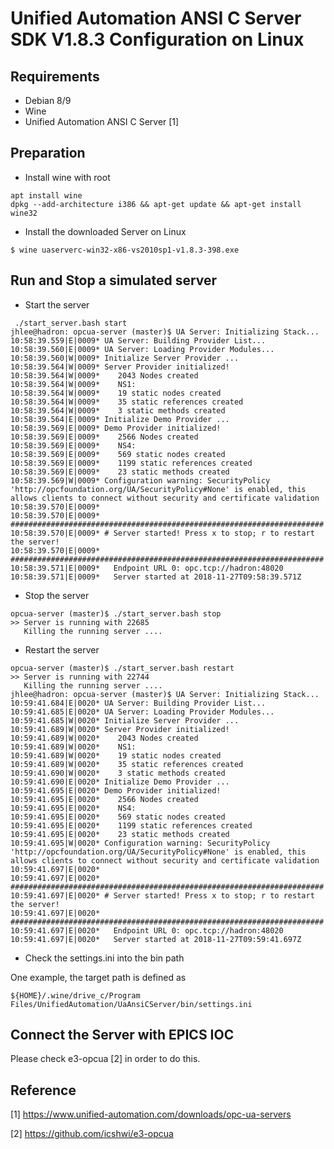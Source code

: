 Unified Automation ANSI C Server SDK V1.8.3 Configuration on Linux
==

## Requirements

* Debian 8/9
* Wine
* Unified Automation ANSI C Server [1]

## Preparation 
* Install wine with root

```
apt install wine
dpkg --add-architecture i386 && apt-get update && apt-get install wine32
```
* Install the downloaded Server on Linux

```
$ wine uaserverc-win32-x86-vs2010sp1-v1.8.3-398.exe
```

## Run and Stop a simulated server

* Start the server
```
 ./start_server.bash start
jhlee@hadron: opcua-server (master)$ UA Server: Initializing Stack...
10:58:39.559|E|0009* UA Server: Building Provider List...
10:58:39.560|E|0009* UA Server: Loading Provider Modules...
10:58:39.560|W|0009* Initialize Server Provider ...
10:58:39.564|W|0009* Server Provider initialized!
10:58:39.564|W|0009*    2043 Nodes created
10:58:39.564|W|0009*    NS1:
10:58:39.564|W|0009*    19 static nodes created
10:58:39.564|W|0009*    35 static references created
10:58:39.564|W|0009*    3 static methods created
10:58:39.564|E|0009* Initialize Demo Provider ...
10:58:39.569|E|0009* Demo Provider initialized!
10:58:39.569|E|0009*    2566 Nodes created
10:58:39.569|E|0009*    NS4:
10:58:39.569|E|0009*    569 static nodes created
10:58:39.569|E|0009*    1199 static references created
10:58:39.569|E|0009*    23 static methods created
10:58:39.569|W|0009* Configuration warning: SecurityPolicy 'http://opcfoundation.org/UA/SecurityPolicy#None' is enabled, this allows clients to connect without security and certificate validation
10:58:39.570|E|0009* 
10:58:39.570|E|0009* ######################################################################
10:58:39.570|E|0009* # Server started! Press x to stop; r to restart the server!
10:58:39.570|E|0009* ######################################################################
10:58:39.571|E|0009*   Endpoint URL 0: opc.tcp://hadron:48020
10:58:39.571|E|0009*   Server started at 2018-11-27T09:58:39.571Z

```

* Stop the server
```
opcua-server (master)$ ./start_server.bash stop
>> Server is running with 22685
   Killing the running server ....
```

* Restart the server
```
opcua-server (master)$ ./start_server.bash restart
>> Server is running with 22744
   Killing the running server ....
jhlee@hadron: opcua-server (master)$ UA Server: Initializing Stack...
10:59:41.684|E|0020* UA Server: Building Provider List...
10:59:41.685|E|0020* UA Server: Loading Provider Modules...
10:59:41.685|W|0020* Initialize Server Provider ...
10:59:41.689|W|0020* Server Provider initialized!
10:59:41.689|W|0020*    2043 Nodes created
10:59:41.689|W|0020*    NS1:
10:59:41.689|W|0020*    19 static nodes created
10:59:41.689|W|0020*    35 static references created
10:59:41.690|W|0020*    3 static methods created
10:59:41.690|E|0020* Initialize Demo Provider ...
10:59:41.695|E|0020* Demo Provider initialized!
10:59:41.695|E|0020*    2566 Nodes created
10:59:41.695|E|0020*    NS4:
10:59:41.695|E|0020*    569 static nodes created
10:59:41.695|E|0020*    1199 static references created
10:59:41.695|E|0020*    23 static methods created
10:59:41.695|W|0020* Configuration warning: SecurityPolicy 'http://opcfoundation.org/UA/SecurityPolicy#None' is enabled, this allows clients to connect without security and certificate validation
10:59:41.697|E|0020* 
10:59:41.697|E|0020* ######################################################################
10:59:41.697|E|0020* # Server started! Press x to stop; r to restart the server!
10:59:41.697|E|0020* ######################################################################
10:59:41.697|E|0020*   Endpoint URL 0: opc.tcp://hadron:48020
10:59:41.697|E|0020*   Server started at 2018-11-27T09:59:41.697Z

```

* Check the settings.ini into the bin path

One example, the target path is defined as 

```
${HOME}/.wine/drive_c/Program Files/UnifiedAutomation/UaAnsiCServer/bin/settings.ini
```

## Connect the Server with EPICS IOC 

Please check e3-opcua [2] in order to do this.

## Reference
[1] https://www.unified-automation.com/downloads/opc-ua-servers

[2] https://github.com/icshwi/e3-opcua
